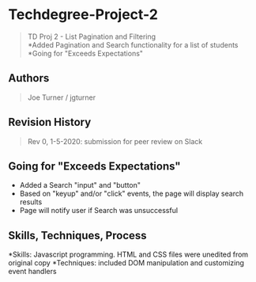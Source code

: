 # Techdegree-Project-2
>TD Proj 2 - List Pagination and Filtering <BR>
*Added Pagination and Search functionality for a list of students
*Going for "Exceeds Expectations"

## Authors
>Joe Turner / jgturner

## Revision History
>Rev 0, 1-5-2020: submission for peer review on Slack

## Going for "Exceeds Expectations"
- Added a Search "input" and "button"
- Based on "keyup" and/or "click" events, the page will display search results
- Page will notify user if Search was unsuccessful

## Skills, Techniques, Process
*Skills: Javascript programming. HTML and CSS files were unedited from original copy
*Techniques: included DOM manipulation and customizing event handlers

